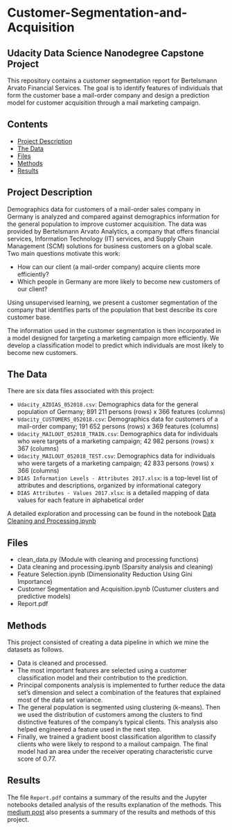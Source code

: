 # Customer-Segmentation-and-Acquisition
## Udacity Data Science Nanodegree Capstone Project

This repository contains a customer segmentation report for Bertelsmann Arvato Financial Services. The goal is to identify features of individuals that form the customer base a mail-order company and design a prediction model for customer acquisition through a mail marketing campaign.

## Contents

- [Project Description](#projectdescription)
- [The Data](#data)
- [Files](#files)
- [Methods](#methods)
- [Results](#results)

## Project Description
Demographics data for customers of a mail-order sales company in Germany is analyzed and compared against demographics information for the general population to improve customer acquisition. The data was provided by Bertelsmann Arvato Analytics, a company that offers financial services, Information Technology (IT) services, and Supply Chain Management (SCM) solutions for business customers on a global scale. Two main questions motivate this work:

- How can our client (a mail-order company) acquire clients more efficiently?
- Which people in Germany are more likely to become new customers of our client?

Using unsupervised learning, we present a customer segmentation of the company that identifies parts of the population that best describe its core customer base. 

The information used in the customer segmentation is then incorporated in a model designed for targeting a marketing campaign more efficiently. We develop a  classification model to predict which individuals are most likely to become new customers.


## The Data
There are six data files associated with this project:

* `Udacity_AZDIAS_052018.csv`: Demographics data for the general population of Germany; 891 211 persons (rows) x 366 features (columns)
* `Udacity_CUSTOMERS_052018.csv`: Demographics data for customers of a mail-order company; 191 652 persons (rows) x 369 features (columns)
* `Udacity_MAILOUT_052018_TRAIN.csv`: Demographics data for individuals who were targets of a marketing campaign; 42 982 persons (rows) x 367 (columns)
* `Udacity_MAILOUT_052018_TEST.csv`: Demographics data for individuals who were targets of a marketing campaign; 42 833 persons (rows) x 366 (columns)
* `DIAS Information Levels - Attributes 2017.xlsx`: is a top-level list of attributes and descriptions, organized by informational category
* `DIAS Attributes - Values 2017.xlsx`: is a detailed mapping of data values for each feature in alphabetical order

A detailed exploration and processing can be found in the notebook [Data Cleaning and Processing.ipynb](https://github.com/camilomesa/Customer-Segmentation-and-Acquisition/blob/main/Data%20Cleaning%20and%20Processing.ipynb)

## Files
* clean_data.py (Module with cleaning and processing functions)
* Data cleaning and processing.ipynb (Sparsity analysis and cleaning)
* Feature Selection.ipynb (Dimensionality Reduction Using Gini Importance)
* Customer Segmentation and Acquisition.ipynb (Custumer clusters and predictive models)
* Report.pdf

## Methods
This project consisted of creating a data pipeline in which we mine the datasets as follows.

- Data is cleaned and processed.
- The most important features are selected using a customer classification model and their contribution to the prediction.
- Principal components analysis is implemented to further reduce the data set’s dimension and select a combination of the features that explained most of the data set variance.
- The general population is segmented using clustering (k-means). Then we used the distribution of customers among the clusters to find distinctive features of the company’s typical clients. This analysis also helped engineered a feature used in the next step.
- Finally, we trained a gradient boost classification algorithm to classify clients who were likely to respond to a mailout campaign. The final model had an area under the receiver operating characteristic curve score of 0.77.


## Results
The file `Report.pdf` contains a summary of the results and the Jupyter notebooks detailed analysis of the results explanation of the methods. This [medium post](https://mesag-camilo.medium.com/customer-segmentation-report-for-arvato-financial-solutions-5cba34d40c3a) also presents a summary of the results and methods of this project.
